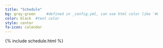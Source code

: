 ```yaml
---
title: "Schedule"
bg: gray-green     #defined in _config.yml, can use html color like '#010101'
color: black  #text color
style: center
fa-icon: calendar
---
```

{% include schedule.html %}
